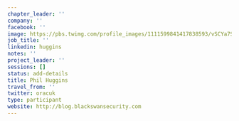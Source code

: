 ```yaml
---
chapter_leader: ''
company: ''
facebook: ''
image: https://pbs.twimg.com/profile_images/1111599841417838593/vSCYa7SE_400x400.png
job_title: ''
linkedin: huggins
notes: ''
project_leader: ''
sessions: []
status: add-details
title: Phil Huggins
travel_from: ''
twitter: oracuk
type: participant
website: http://blog.blackswansecurity.com
---
```


<!-- put more details about participant here -->